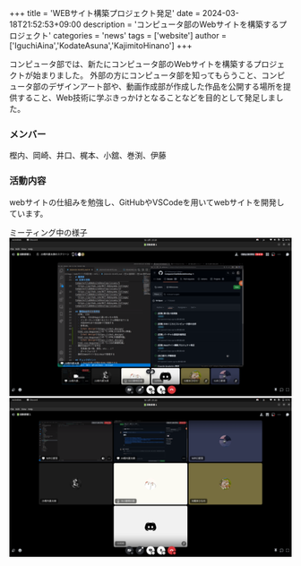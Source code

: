 +++
title = 'WEBサイト構築プロジェクト発足'
date = 2024-03-18T21:52:53+09:00
description = 'コンピュータ部のWebサイトを構築するプロジェクト'
categories = 'news'
tags = ['website']
author = ['IguchiAina','KodateAsuna','KajimitoHinano']
+++

コンピュータ部では、新たにコンピュータ部のWebサイトを構築するプロジェクトが始まりました。
外部の方にコンピュータ部を知ってもらうこと、コンピュータ部のデザインアート部や、動画作成部が作成した作品を公開する場所を提供すること、Web技術に学ぶきっかけとなることなどを目的として発足しました。

### メンバー
樫内、岡崎、井口、梶本、小舘、巻渕、伊藤


### 活動内容
webサイトの仕組みを勉強し、GitHubやVSCodeを用いてwebサイトを開発しています。

ミーティング中の様子
![alt text](image.png)
![alt text](image-2.png)


